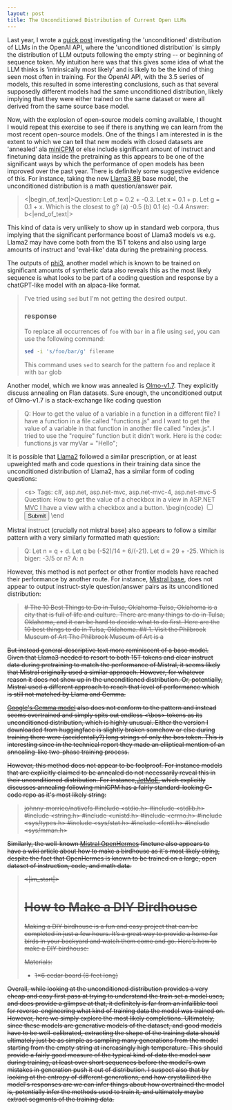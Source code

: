 ```yaml
---
layout: post
title: The Unconditioned Distribution of Current Open LLMs
---
```


Last year, I wrote a [quick post](https://www.beren.io/2023-02-26-Fingerprinting-LLMs-with-unconditioned-distribution/) investigating the 'unconditioned' distribution of LLMs in the OpenAI API, where the 'unconditioned distribution' is simply the distribution of LLM outputs following the empty string -- or beginning of sequence token. My intuition here was that this gives some idea of what the LLM thinks is 'intrinsically most likely' and is likely to be the kind of thing seen most often in training. For the OpenAI API, with the 3.5 series of models, this resulted in some interesting conclusions, such as that several supposedly different models had the same unconditioned distribution, likely implying that they were either trained on the same dataset or were all derived from the same source base model. 

Now, with the explosion of open-source models coming available, I thought I would repeat this exercise to see if there is anything we can learn from the most recent open-source models. One of the things I am interested in is the extent to which we can tell that new models with closed datasets are 'annealed' ala [miniCPM](https://arxiv.org/abs/2404.06395) or else include significant amount of instruct and finetuning data inside the pretraining as this appears to be one of the significant ways by which the performance of open models has been improved over the past year. There is definitely some suggestive evidence of this. For instance, taking the new [Llama3 8B](https://llama.meta.com/llama3/) base model, the unconditioned distribution is a math question/answer pair.

> <|begin_of_text|>Question:
> Let p = 0.2 + -0.3. Let x = 0.1 + p. Let g = 0.1 + x. Which is the closest to g?  (a) -0.5  (b) 0.1  (c) -0.4
> Answer:
> b<|end_of_text|>

This kind of data is very unlikely to show up in standard web corpora, thus implying that the significant performance boost of Llama3 models vs e.g. Llama2 may have come both from the 15T tokens and also using large amounts of instruct and 'eval-like' data during the pretraining process.

The outputs of [phi3](https://arxiv.org/abs/2404.14219), another model which is known to be trained on significant amounts of synthetic data also reveals this as the most likely sequence is what looks to be part of a coding question and response by a chatGPT-like model with an alpaca-like format.

> I've tried using `sed` but I'm not getting the desired output.
> ### response
> To replace all occurrences of `foo` with `bar` in a file using `sed`, you can use the following command:
> ```bash
> sed -i 's/foo/bar/g' filename
> ```
> This command uses `sed` to search for the pattern `foo` and replace it with `bar` glob

Another model, which we know was annealed is [Olmo-v1.7](https://huggingface.co/allenai/OLMo-1.7-7B). They explicitly discuss annealing on Flan datasets. Sure enough, the unconditioned output of Olmo-v1.7 is a stack-exchange like coding question

> Q: How to get the value of a variable in a function in a different file? I have a function in a file called "functions.js" and I want to get the value of a variable in  that function in another file called "index.js".
> I tried to use the "require" function but it didn't work.
> Here is the code:
> functions.js
> var myVar = "Hello";

It is possible that [Llama2](https://arxiv.org/abs/2307.09288) followed a similar prescription, or at least upweighted math and code questions in their training data since the unconditioned distribution of Llama2, has a similar form of coding questions:

> \<s> Tags: c#, asp.net, asp.net-mvc, asp.net-mvc-4, asp.net-mvc-5
> Question: How to get the value of a checkbox in a view in ASP.NET MVC
> I have a view with a checkbox and a button.
> \begin{code}
> <input type="checkbox" name="chk" value="1" />
> <input type="submit" value="Submit" />
> \end


Mistral instruct (crucially not mistral base) also appears to follow a similar pattern with a very similarly formatted math question:

> Q: Let n = q + d. Let q be (-52)/14 + 6/(-21). Let d = 29 + -25. Which is biger: -3/5 or n?
> A: n</s>

However, this method is not perfect or other frontier models have reached their performance by another route. For instance, [Mistral base](https://arxiv.org/abs/2310.06825), does not appear to output instruct-style question/answer pairs as its unconditioned distribution:

> <s> # The 10 Best Things to Do in Tulsa, Oklahoma
> Tulsa, Oklahoma is a city that is full of life and culture. There are many things to do in Tulsa, Oklahoma, and it can be hard to decide what to do first. Here are the 10 best things to do in Tulsa, Oklahoma.
> \## 1. Visit the Philbrook Museum of Art
> The Philbrook Museum of Art is a

But instead general descriptive text more reminiscent of a base model. Given that Llama3 needed to resort to both 15T tokens and clear instruct data during pretraining to match the performance of Mistral, it seems likely that Mistral originally used a similar approach. However, for whatever reason it does not show up in the unconditioned distribution. Or, potentially, Mistral used a different approach to reach that level of performance which is still not matched by Llama and Gemma.

[Google's Gemma model](https://arxiv.org/abs/2403.08295) also does not conform to the pattern and instead seems overtrained and simply spits out endless \<\bos> tokens as its unconditioned distribution, which is highly unusual. Either the version I downloaded from huggingface is slightly broken somehow or else during training there were (accidentally?) long strings of only the bos token. This is interesting since in the technical report they made an elliptical mention of an annealing-like two-phase training process.

However, this method does not appear to be foolproof. For instance models that are explicitly claimed to be annealed do not necessarily reveal this in their unconditioned distribution. For instance,[JetMoE](https://github.com/myshell-ai/JetMoE), which explicitly discusses annealing following miniCPM has a fairly standard-looking C-code repo as it's most likely string:

> <s> <reponame>johnny-morrice/nativefs
> #include <stdio.h>
> #include <stdlib.h>
> #include <string.h>
> #include <unistd.h>
> #include <errno.h>
> #include <sys/types.h>
> #include <sys/stat.h>
> #include <fcntl.h>
> #include <sys/mman.h>

Similarly, the well-known [Mistral OpenHermes](https://huggingface.co/teknium/OpenHermes-2.5-Mistral-7B) finetune also appears to have a wiki article about how to make a birdhouse as it's most likely string, despite the fact that OpenHermes is known to be trained on a large, open dataset of instruction, code, and math data.

> <|im_start|> 
> # How to Make a DIY Birdhouse
> 
> Making a DIY birdhouse is a fun and easy project that can be completed in just a few hours. It’s a great way to provide a home for birds in your backyard and watch them come and go. Here’s how to make a DIY birdhouse:
> 
> Materials:
> 
> - 1×6 cedar board (8 feet long)

Overall, while looking at the unconditioned distribution provides a very cheap and easy first pass at trying to understand the train set a model uses, and does provide a glimpse at that, it definitely is far from an infallible tool for reverse-engineering what kind of training data the model was trained on. However, here we simply explore the most likely completions. Ultimately, since these models are generative models of the dataset, and good models have to be well-calibrated, extracting the shape of the training data should ultimately just be as simple as sampling many generations from the model starting from the empty string at increasingly high temperature. This should provide a fairly good measure of the typical kind of data the model saw during training, at least over short sequences before the model's own mistakes in generation push it out of distribution. I suspect also that by looking at the entropy of different generations, and how crystallized the model's responses are we can infer things about how overtrained the model is, potentially infer the methods used to train it, and ultimately maybe extract segments of the training data.
